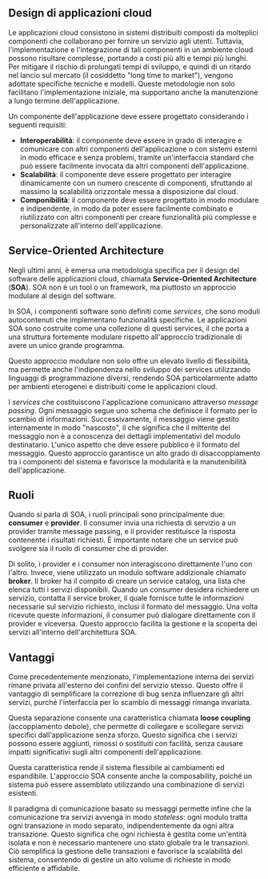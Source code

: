 
## Design di applicazioni cloud

Le applicazioni cloud consistono in sistemi distribuiti composti da molteplici componenti che collaborano per fornire un servizio agli utenti. 
Tuttavia, l'implementazione e l'integrazione di tali componenti in un ambiente cloud possono risultare complesse, portando a costi più alti e tempi più lunghi. Per mitigare il rischio di prolungati tempi di sviluppo, e quindi di un ritardo nel lancio sul mercato (il cosiddetto "long time to market"), vengono adottate specifiche tecniche e modelli. 
Queste metodologie non solo facilitano l'implementazione iniziale, ma supportano anche la manutenzione a lungo termine dell'applicazione.

Un componente dell'applicazione deve essere progettato considerando i seguenti requisiti:
- **Interoperabilità**: il componente deve essere in grado di interagire e comunicare con altri componenti dell'applicazione o con sistemi esterni in modo efficace e senza problemi, tramite un'interfaccia standard che può essere facilmente invocata da altri componenti dell'applicazione.
- **Scalabilità**: il componente deve essere progettato per interagire dinamicamente con un numero crescente di componenti, sfruttando al massimo la scalabilità orizzontale messa a disposizione dal cloud.
- **Componibilità**: il componente deve essere progettato in modo modulare e indipendente, in modo da poter essere facilmente combinato e riutilizzato con altri componenti per creare funzionalità più complesse e personalizzate all'interno dell'applicazione.

## Service-Oriented Architecture

Negli ultimi anni, è emersa una metodologia specifica per il design del software delle applicazioni cloud, chiamata **Service-Oriented Architecture** (**SOA**). SOA non è un tool o un framework, ma piuttosto un approccio modulare al design del software.

In SOA, i componenti software sono definiti come *services*, che sono moduli autocontenuti che implementano funzionalità specifiche. Le applicazioni SOA sono costruite come una collezione di questi services, il che porta a una struttura fortemente modulare rispetto all'approccio tradizionale di avere un unico grande programma.

Questo approccio modulare non solo offre un elevato livello di flessibilità, ma permette anche l'indipendenza nello sviluppo dei services utilizzando linguaggi di programmazione diversi, rendendo SOA particolarmente adatto per ambienti eterogenei e distribuiti come le applicazioni cloud.

I *services* che costituiscono l'applicazione comunicano attraverso *message passing*. Ogni messaggio segue uno schema che definisce il formato per lo scambio di informazioni. 
Successivamente, il messaggio viene gestito internamente in modo "nascosto", il che significa che il mittente del messaggio non è a conoscenza dei dettagli implementativi del modulo destinatario. L'unico aspetto che deve essere pubblico è il formato del messaggio. 
Questo approccio garantisce un alto grado di disaccoppiamento tra i componenti del sistema e favorisce la modularità e la manutenibilità dell'applicazione.

## Ruoli

Quando si parla di SOA, i ruoli principali sono principalmente due: **consumer** e **provider**. Il consumer invia una richiesta di servizio a un provider tramite message passing, e il provider restituisce la risposta contenente i risultati richiesti. 
È importante notare che un service può svolgere sia il ruolo di consumer che di provider.

Di solito, i provider e i consumer non interagiscono direttamente l'uno con l'altro. Invece, viene utilizzato un modulo software addizionale chiamato **broker**. 
Il broker ha il compito di creare un service catalog, una lista che elenca tutti i servizi disponibili. Quando un consumer desidera richiedere un servizio, contatta il service broker, il quale fornisce tutte le informazioni necessarie sul servizio richiesto, inclusi il formato del messaggio. Una volta ricevute queste informazioni, il consumer può dialogare direttamente con il provider e viceversa. Questo approccio facilita la gestione e la scoperta dei servizi all'interno dell'architettura SOA.

## Vantaggi 

Come precedentemente menzionato, l'implementazione interna dei servizi rimane privata all'esterno dei confini del servizio stesso. Questo offre il vantaggio di semplificare la correzione di bug senza influenzare gli altri servizi, purché l'interfaccia per lo scambio di messaggi rimanga invariata.

Questa separazione consente una caratteristica chiamata **loose coupling** (accoppiamento debole), che permette di collegare e scollegare servizi specifici dall'applicazione senza sforzo. 
Questo significa che i servizi possono essere aggiunti, rimossi o sostituiti con facilità, senza causare impatti significativi sugli altri componenti dell'applicazione. 

Questa caratteristica rende il sistema flessibile ai cambiamenti ed espandibile. L'approccio SOA consente anche la composability, poiché un sistema può essere assemblato utilizzando una combinazione di servizi esistenti.

Il paradigma di comunicazione basato su messaggi permette infine che la comunicazione tra servizi avvenga in modo *stateless*: ogni modulo tratta ogni transazione in modo separato, indipendentemente da ogni altra transazione. Questo significa che ogni richiesta è gestita come un'entità isolata e non è necessario mantenere uno stato globale tra le transazioni. Ciò semplifica la gestione delle transazioni e favorisce la scalabilità del sistema, consentendo di gestire un alto volume di richieste in modo efficiente e affidabile.